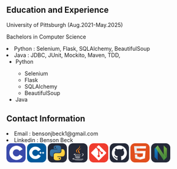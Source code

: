 

<h2>Education and Experience</h2>
  <p>University of Pittsburgh (Aug.2021-May.2025)</p>
  <p>Bachelors in Computer Science</p>
  <li>Python : Selenium, Flask, SQLAlchemy, BeautifulSoup</li>
  <li>Java : JDBC, JUnit, Mockito, Maven, TDD, 

<ul>
    <li>Python</li>
    <ul>
        <li>Selenium</li>
        <li>Flask</li>
        <li>SQLAlchemy</li>
        <li>BeautifulSoup</li>
    </ul>
    <li>Java</li>
</ul>
    
<h2>Contact Information</h2>
  <li>Email : bensonjbeck1@gmail.com</li>
  <li>Linkedin : Benson Beck</li>
  
<div>
  <img width="50" src="https://github.com/BensonJBeck/BensonJBeck/blob/main/images/C.svg">
  <img width="50" src="https://github.com/BensonJBeck/BensonJBeck/blob/main/images/CPP.svg">
  <img width="50" src="https://github.com/BensonJBeck/BensonJBeck/blob/main/images/Python-Dark.svg">
  <img width="50" src="https://github.com/BensonJBeck/BensonJBeck/blob/main/images/Java-Dark.svg">
  <img width="50" src="https://github.com/BensonJBeck/BensonJBeck/blob/main/images/Git.svg">
  <img width="50" src="https://github.com/BensonJBeck/BensonJBeck/blob/main/images/Github-Dark.svg">
  <img width="50" src="https://github.com/BensonJBeck/BensonJBeck/blob/main/images/HTML.svg">
  <img width="50" src="https://github.com/BensonJBeck/BensonJBeck/blob/main/images/NeoVim-Dark.svg">
</div>
